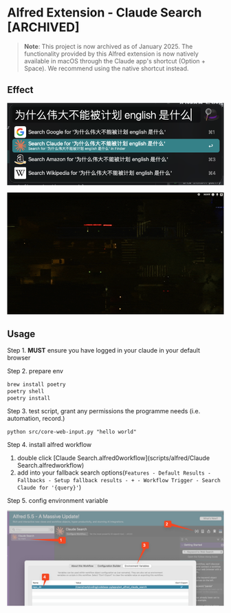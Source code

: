 # Alfred Extension - Claude Search [ARCHIVED]

> **Note**: This project is now archived as of January 2025. The functionality provided by this Alfred extension is now natively available in macOS through the Claude app's shortcut (Option + Space). We recommend using the native shortcut instead.

## Effect

![img.png](assets/demo.png)

![img.png](assets/demo.gif)

## Usage

Step 1. **MUST** ensure you have logged in your claude in your default browser

Step 2. prepare env
```shell
brew install poetry
poetry shell
poetry install
```

Step 3. test script, grant any permissions the programme needs (i.e. automation, record.)
```shell
python src/core-web-input.py "hello world"
```

Step 4. install alfred workflow

1. double click [Claude Search.alfred0workflow](scripts/alfred/Claude Search.alfredworkflow)
2. add into your fallback search options(`Features - Default Results - Fallbacks - Setup fallback results - + - Workflow Trigger - Search Claude for '{query}'`)

Step 5. config environment variable

![img_1.png](assets/config-environment-variables.png)
